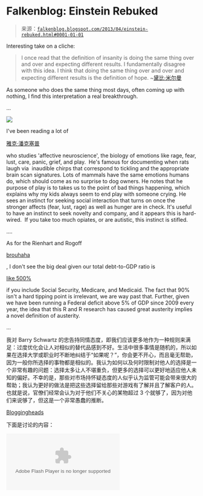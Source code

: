 <!--yml

category: 未分类

date: 2024-05-12 20:06:22

-->

# Falkenblog: Einstein Rebuked

> 来源：[`falkenblog.blogspot.com/2013/04/einstein-rebuked.html#0001-01-01`](http://falkenblog.blogspot.com/2013/04/einstein-rebuked.html#0001-01-01)

Interesting take on a cliche:

> I once read that the definition of insanity is doing the same thing over and over and expecting different results. I fundamentally disagree with this idea. I think that doing the same thing over and over and expecting different results is the definition of hope. ~[黛比·米尔曼](http://www.stumbleupon.com/su/8CrYA2/literaryjukebox.brainpickings.org/post/36877015151/)

As someone who does the same thing most days, often coming up with nothing, I find this interpretation a real breakthrough.

...

![](https://blogger.googleusercontent.com/img/b/R29vZ2xl/AVvXsEj9SiR6xDQk9meDtFZvPMsSqkc6sF5Wie2irgl3clx4XS_Pl1RnS-UubR7-mh6J_tvrt41R2jzvJR6j_K4qjtRtueqwzWBeQih1EK86l4xAxNZlGLmJgiE3elBfVm3fQSASfDugTQ/s1600/Panksepp2.jpg)

I've been reading a lot of

[雅克·潘克塞普](http://brainsciencepodcast.com/bsp/2010/1/13/affective-neuroscience-with-jaak-panksepp-bsp-65.html)

who studies 'affective neuroscience', the biology of emotions like rage, fear, lust, care, panic, grief, and play.  He's famous for documenting when rats laugh via  inaudible chirps that correspond to tickling and the appropriate brain scan signatures. Lots of mammals have the same emotions humans do, which should come as no surprise to dog owners. He notes that he purpose of play is to takes us to the point of bad things happening, which explains why my kids always seem to end play with someone crying. He sees an instinct for seeking social interaction that turns on once the stronger affects (fear, lust, rage) as well as hunger are in check. It's useful to have an instinct to seek novelty and company, and it appears this is hard-wired.  If you take too much opiates, or are autistic, this instinct is stifled.

....

As for the Rienhart and Rogoff

[brouhaha](http://krugman.blogs.nytimes.com/2013/04/26/the-medium-term-is-not-the-message/?smid=tw-NytimesKrugman&seid=auto)

, I don't see the big deal given our total debt-to-GDP ratio is

[like 500%](http://www.pimco.com/EN/insights/pages/skunked.aspx)

if you include Social Security, Medicare, and Medicaid. The fact that 90% isn't a hard tipping point is irrelevant, we are way past that. Further, given we have been running a Federal deficit above 5% of GDP since 2009 every year, the idea that this R and R research has caused great austerity implies a novel definition of austerity.

...

我对 Barry Schwartz 的忠告持同情态度，即我们应该更多地作为一种规则来满足：过度优化会让人对相似的替代品感到不好。生活中很多事情是随机的，所以如果在选择大学或职业时不断地纠结于“如果呢？”，你会更不开心，而且毫无帮助，因为一般你所选择的事物都是相似的。我认为如何以及何时限制对他人的选择是一个非常有趣的问题：选择太多让人不堪重负，但更多的选择可以更好地适应他人未知的偏好。不幸的是，那些对市场持怀疑态度的人似乎认为监管可能会带来很大的帮助；我认为更好的做法是把这些选择留给那些对游戏有了解并且了解客户的人。也就是说，官僚们经常会认为对于他们不关心的某物超过 3 个就够了，因为对他们来说够了，但这是一个非常愚蠢的推断。

[Bloggingheads](http://bloggingheads.tv/videos/17481)

下面是讨论的内容：

<embed allowscriptaccess="always" flashvars="diavlogid=17481&amp;file=http://bloggingheads.tv/playlist.php/17481/00:00/64:38&amp;config=http://static.bloggingheads.tv/ramon/_live/files/2012/offsite_config.xml&amp;topics=false" id="bhtv17481" name="bhtv17481" src="http://static.bloggingheads.tv/ramon/_live/players/player_v5.2-licensed.swf" type="application/x-shockwave-flash">
